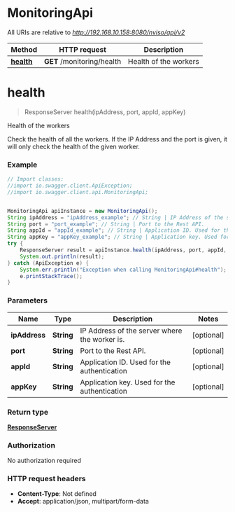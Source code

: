 # MonitoringApi

All URIs are relative to *http://192.168.10.158:8080/nviso/api/v2*

Method | HTTP request | Description
------------- | ------------- | -------------
[**health**](MonitoringApi.md#health) | **GET** /monitoring/health | Health of the workers


<a name="health"></a>
# **health**
> ResponseServer health(ipAddress, port, appId, appKey)

Health of the workers

Check the health of all the workers. If the IP Address and the port is given, it will only check the health of the given worker.

### Example
```java
// Import classes:
//import io.swagger.client.ApiException;
//import io.swagger.client.api.MonitoringApi;


MonitoringApi apiInstance = new MonitoringApi();
String ipAddress = "ipAddress_example"; // String | IP Address of the server where the worker is.
String port = "port_example"; // String | Port to the Rest API.
String appId = "appId_example"; // String | Application ID. Used for the authentication
String appKey = "appKey_example"; // String | Application key. Used for the authentication
try {
    ResponseServer result = apiInstance.health(ipAddress, port, appId, appKey);
    System.out.println(result);
} catch (ApiException e) {
    System.err.println("Exception when calling MonitoringApi#health");
    e.printStackTrace();
}
```

### Parameters

Name | Type | Description  | Notes
------------- | ------------- | ------------- | -------------
 **ipAddress** | **String**| IP Address of the server where the worker is. | [optional]
 **port** | **String**| Port to the Rest API. | [optional]
 **appId** | **String**| Application ID. Used for the authentication | [optional]
 **appKey** | **String**| Application key. Used for the authentication | [optional]

### Return type

[**ResponseServer**](ResponseServer.md)

### Authorization

No authorization required

### HTTP request headers

 - **Content-Type**: Not defined
 - **Accept**: application/json, multipart/form-data

